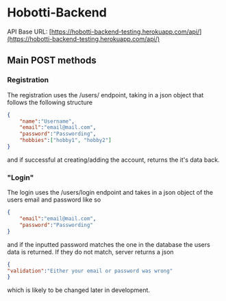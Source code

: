 # Hobotti-Backend

API Base URL:
[https://hobotti-backend-testing.herokuapp.com/api/](https://hobotti-backend-testing.herokuapp.com/api/)

## Main POST methods
### Registration
The registration uses the /users/ endpoint, taking in a json object that follows the following structure
```json
{
	"name":"Username",
	"email":"email@mail.com",
	"password":"Passwording",
	"hobbies":["hobby1", "hobby2"]
}
```
and if successful at creating/adding the account, returns the it's data back.

### "Login"
The login uses the /users/login endpoint and takes in a json object of the users email and password like so
```json
{
	"email":"email@mail.com",
	"password":"Passwording"
}
```
and if the inputted password matches the one in the database the users data is returned. If they do not match, server returns a json
```json
{
"validation":"Either your email or password was wrong"
}
```
which is likely to be changed later in development.
